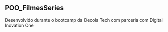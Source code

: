 ## POO_FilmesSeries
Desenvolvido durante o bootcamp da Decola Tech com parceria com Digital Inovation One

